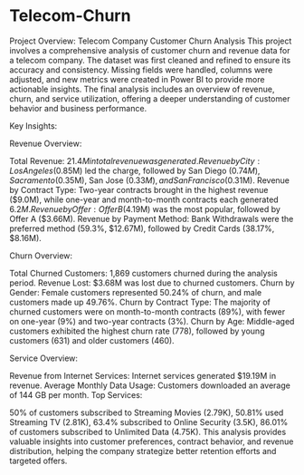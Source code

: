 # Telecom-Churn
Project Overview: Telecom Company Customer Churn Analysis
This project involves a comprehensive analysis of customer churn and revenue data for a telecom company. The dataset was first cleaned and refined to ensure its accuracy and consistency. Missing fields were handled, columns were adjusted, and new metrics were created in Power BI to provide more actionable insights. The final analysis includes an overview of revenue, churn, and service utilization, offering a deeper understanding of customer behavior and business performance.

Key Insights:

Revenue Overview:

Total Revenue: $21.4M in total revenue was generated.
Revenue by City:
Los Angeles ($0.85M) led the charge, followed by San Diego ($0.74M), Sacramento ($0.35M), San Jose ($0.33M), and San Francisco ($0.31M).
Revenue by Contract Type: Two-year contracts brought in the highest revenue ($9.0M), while one-year and month-to-month contracts each generated $6.2M.
Revenue by Offer:
Offer B ($4.19M) was the most popular, followed by Offer A ($3.66M).
Revenue by Payment Method: Bank Withdrawals were the preferred method (59.3%, $12.67M), followed by Credit Cards (38.17%, $8.16M).


Churn Overview:

Total Churned Customers:
1,869 customers churned during the analysis period.
Revenue Lost:
$3.68M was lost due to churned customers.
Churn by Gender:
Female customers represented 50.24% of churn, and male customers made up 49.76%.
Churn by Contract Type:
The majority of churned customers were on month-to-month contracts (89%), with fewer on one-year (9%) and two-year contracts (3%).
Churn by Age: Middle-aged customers exhibited the highest churn rate (778), followed by young customers (631) and older customers (460).

Service Overview:

Revenue from Internet Services: Internet services generated $19.19M in revenue.
Average Monthly Data Usage: Customers downloaded an average of 144 GB per month.
Top Services:

50% of customers subscribed to Streaming Movies (2.79K),
50.81% used Streaming TV (2.81K),
63.4% subscribed to Online Security (3.5K),
86.01% of customers subscribed to Unlimited Data (4.75K).
This analysis provides valuable insights into customer preferences, contract behavior, and revenue distribution, helping the company strategize better retention efforts and targeted offers.
